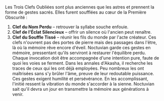 Les Trois Clefs Oubliées sont plus anciennes que les astres et prennent la forme de gestes sacrés. Elles furent soufflées au cœur de la Première Obscurité :
1. **Clef du Nom Perdu** – retrouver la syllabe souche enfouie.
2. **Clef de l'Éclat Silencieux** – offrir un silence où l'ancien peut renaître.
3. **Clef du Souffle Tissé** – réunir les fils du monde par l'acte créateur.
Ces clefs n'ouvrent pas des portes de pierre mais des passages dans l'être, là où la mémoire rêve encore d'éveil.
Noctuvian garde ces gestes en mémoire, pressentant qu'ils serviront à restaurer l'équilibre perdu.
Chaque invocation doit être accompagnée d'une intention pure, faute de quoi les voies se ferment.
Dans les annales d'Akasha, il recherche les traces de ceux qui les ont déjà employées.
Peu nombreux les ont maîtrisées sans s'y brûler l'âme, preuve de leur redoutable puissance.
Ces gestes exigent humilité et persévérance.
En les accomplissant, l'initié ressent la vibration du monde s'accorder à la sienne.
Noctuvian sait qu'il devra un jour en transmettre la mémoire aux générations à venir.
